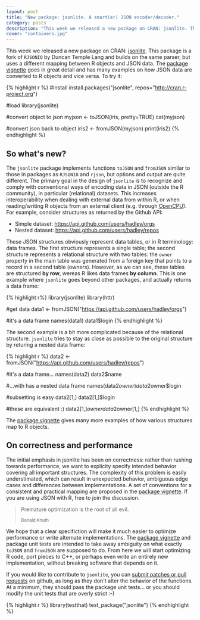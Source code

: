 ```yaml
---
layout: post
title: "New package: jsonlite. A smart(er) JSON encoder/decoder."
category: posts
description: "This week we released a new package on CRAN: jsonlite. This package is a fork of RJSONIO by Duncan Temple Lang and builds on the same parser, but uses a different mapping between R objects and JSON data."
cover: "containers.jpg"
---
```


This week we released a new package on CRAN: <a href="http://cran.r-project.org/web/packages/jsonlite/index.html">jsonlite</a>. This package is a fork of `RJSONIO` by Duncan Temple Lang and builds on the same parser, but uses a different mapping between R objects and JSON data. The [package vignette](http://cran.r-project.org/web/packages/jsonlite/vignettes/json-mapping.pdf) goes in great detail and has many examples on how JSON data are converted to R objects and vice versa. To try it:

{% highlight r %}
#install
install.packages("jsonlite", repos="http://cran.r-project.org")

#load
library(jsonlite)

#convert object to json
myjson <- toJSON(iris, pretty=TRUE)
cat(myjson)

#convert json back to object
iris2 <- fromJSON(myjson)
print(iris2)
{% endhighlight %}

## So what's new?

The `jsonlite` package implements functions `toJSON` and `fromJSON` similar to those in packages as `RJSONIO` and `rjson`, but options and output are quite different. The primary goal in the design of `jsonlite` is to recognize and comply with conventional ways of encoding data in JSON (outside the R community), in particular (relational) datasets. This increases interoperability when dealing with external data from within R, or when reading/writing R objects from an external client (e.g. through <a href="http://opencpu.org">OpenCPU</a>). For example, consider structures as returned by the Github API:

 - Simple dataset: <a href="https://api.github.com/users/hadley/orgs" target="_blank">https://api.github.com/users/hadley/orgs</a>
 - Nested dataset: <a href="https://api.github.com/users/hadley/repos" target="_blank">https://api.github.com/users/hadley/repos</a>

These JSON structures obviously represent data tables, or in R terminology: data frames. The first structure represents a single table; the second structure represents a relational structure with two tables: the `owner` property in the main table was generated from a foreign key that points to a record in a second table (owners). However, as we can see, these tables are structured **by row**, wereas R likes data frames **by column**. This is one example where `jsonlite` goes beyond other packages, and actually returns a data frame:

{% highlight r%}
library(jsonlite)
library(httr)

#get data
data1 <- fromJSON("https://api.github.com/users/hadley/orgs")

#it's a data frame
names(data1)
data1$login
{% endhighlight %}

The second example is a bit more complicated because of the relational structure. `jsonlite` tries to stay as close as possible to the original structure by returing a nested data frame:

{% highlight r %}
data2 <- fromJSON("https://api.github.com/users/hadley/repos")

#it's a data frame...
names(data2)
data2$name

#...with has a nested data frame
names(data2$owner)
data2$owner$login

#subsetting is easy
data2[1,]
data2[1,]$login

#these are equivalent :)
data2[1,]$owner
data2$owner[1,]
{% endhighlight %}

The [package vignette](http://cran.r-project.org/web/packages/jsonlite/vignettes/json-mapping.pdf) gives many more examples of how various structures map to R objects.

## On correctness and performance

The initial emphasis in jsonlite has been on correctness: rather than rushing towards performance, we want to explicity specify intended behavior covering all important structures. The complexity of this problem is easily understimated, which can result in unexpected behavior, ambiguous edge cases and differences between implementations. A set of conventions for a consistent and practical mapping are proposed in the [package vignette](http://cran.r-project.org/web/packages/jsonlite/vignettes/json-mapping.pdf). If you are using JSON with R, free to join the discussion.

<blockquote>
  <p>Premature optimization is the root of all evil.</p>
  <small>Donald Knuth</small>
</blockquote>

We hope that a clear specifiction will make it much easier to optimize performance or write alternate implementations. The [package vignette](http://cran.r-project.org/web/packages/jsonlite/vignettes/json-mapping.pdf) and package unit tests are intended to take away ambiguity on what exactly `toJSON` and `fromJSON` are supposed to do. From here we will start optimizing R code, port pieces to C++, or perhaps even write an entirely new implementation, without breaking software that depends on it. 

If you would like to contribute to `jsonlite`, you can <a href="https://github.com/jeroenooms/jsonlite/">submit patches or pull requests</a> on github, as long as they don't alter the behavior of the functions. At a minimum, they should pass the package unit tests... or you should modify the unit tests that are overly strict :-)

{% highlight r %}
library(testthat)
test_package("jsonlite")
{% endhighlight %}
